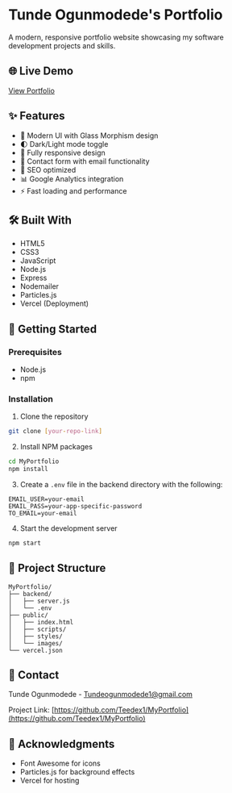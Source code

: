 # Tunde Ogunmodede's Portfolio

A modern, responsive portfolio website showcasing my software development projects and skills.

## 🌐 Live Demo
[View Portfolio](https://my-portfolio-pi-five-60.vercel.app/)

## ✨ Features

- 🎨 Modern UI with Glass Morphism design
- 🌓 Dark/Light mode toggle
- 📱 Fully responsive design
- 📧 Contact form with email functionality
- 🎯 SEO optimized
- 📊 Google Analytics integration
- ⚡ Fast loading and performance

## 🛠️ Built With

- HTML5
- CSS3
- JavaScript
- Node.js
- Express
- Nodemailer
- Particles.js
- Vercel (Deployment)

## 🚀 Getting Started

### Prerequisites
- Node.js
- npm

### Installation

1. Clone the repository
```bash
git clone [your-repo-link]
```

2. Install NPM packages
```bash
cd MyPortfolio
npm install
```

3. Create a `.env` file in the backend directory with the following:
```env
EMAIL_USER=your-email
EMAIL_PASS=your-app-specific-password
TO_EMAIL=your-email
```

4. Start the development server
```bash
npm start
```

## 📁 Project Structure

```
MyPortfolio/
├── backend/
│   ├── server.js
│   └── .env
├── public/
│   ├── index.html
│   ├── scripts/
│   ├── styles/
│   └── images/
└── vercel.json
```

## 📝 Contact

Tunde Ogunmodede - Tundeogunmodede1@gmail.com

Project Link: [https://github.com/Teedex1/MyPortfolio](https://github.com/Teedex1/MyPortfolio)

## 🙏 Acknowledgments

- Font Awesome for icons
- Particles.js for background effects
- Vercel for hosting
